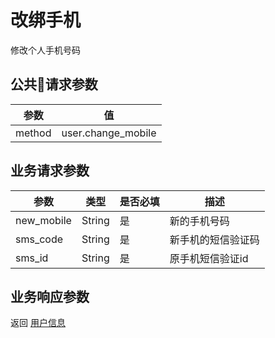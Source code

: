 # 改绑手机

修改个人手机号码

## 公共请求参数

|参数          |值
|-------------|-------
|method       |user.change_mobile

## 业务请求参数

|参数           |类型     |是否必填 |描述
|--------------|---------|--------|----
|new_mobile    |String   |是      |新的手机号码
|sms_code      |String   |是      |新手机的短信验证码
|sms_id        |String   |是      |原手机短信验证id

## 业务响应参数

返回 [用户信息](user.md) 
